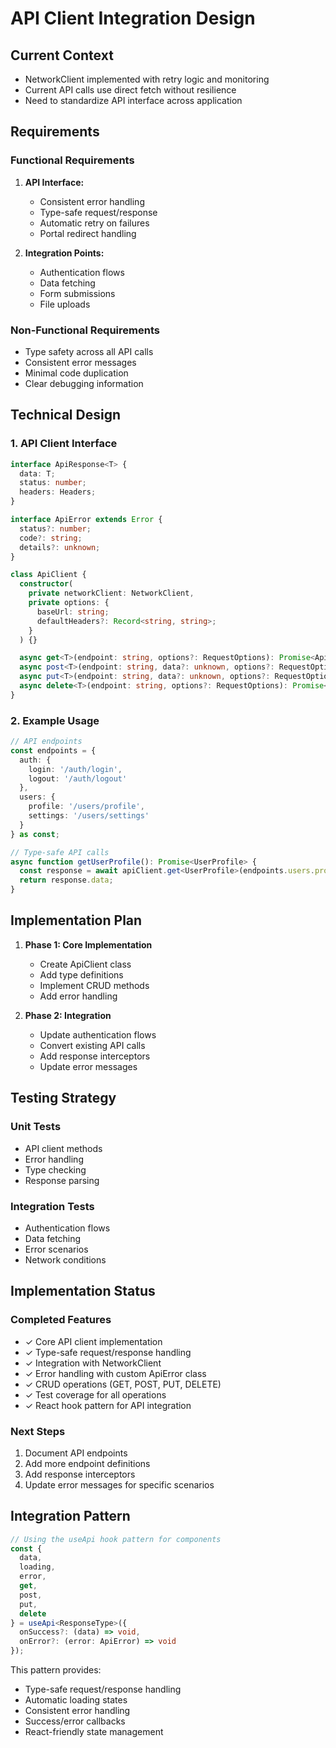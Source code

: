 # API Client Integration Design

## Current Context
- NetworkClient implemented with retry logic and monitoring
- Current API calls use direct fetch without resilience
- Need to standardize API interface across application

## Requirements

### Functional Requirements
1. **API Interface:**
   - Consistent error handling
   - Type-safe request/response
   - Automatic retry on failures
   - Portal redirect handling

2. **Integration Points:**
   - Authentication flows
   - Data fetching
   - Form submissions
   - File uploads

### Non-Functional Requirements
- Type safety across all API calls
- Consistent error messages
- Minimal code duplication
- Clear debugging information

## Technical Design

### 1. API Client Interface
```typescript
interface ApiResponse<T> {
  data: T;
  status: number;
  headers: Headers;
}

interface ApiError extends Error {
  status?: number;
  code?: string;
  details?: unknown;
}

class ApiClient {
  constructor(
    private networkClient: NetworkClient,
    private options: {
      baseUrl: string;
      defaultHeaders?: Record<string, string>;
    }
  ) {}

  async get<T>(endpoint: string, options?: RequestOptions): Promise<ApiResponse<T>>;
  async post<T>(endpoint: string, data?: unknown, options?: RequestOptions): Promise<ApiResponse<T>>;
  async put<T>(endpoint: string, data?: unknown, options?: RequestOptions): Promise<ApiResponse<T>>;
  async delete<T>(endpoint: string, options?: RequestOptions): Promise<ApiResponse<T>>;
}
```

### 2. Example Usage
```typescript
// API endpoints
const endpoints = {
  auth: {
    login: '/auth/login',
    logout: '/auth/logout'
  },
  users: {
    profile: '/users/profile',
    settings: '/users/settings'
  }
} as const;

// Type-safe API calls
async function getUserProfile(): Promise<UserProfile> {
  const response = await apiClient.get<UserProfile>(endpoints.users.profile);
  return response.data;
}
```

## Implementation Plan

1. **Phase 1: Core Implementation**
   - Create ApiClient class
   - Add type definitions
   - Implement CRUD methods
   - Add error handling

2. **Phase 2: Integration**
   - Update authentication flows
   - Convert existing API calls
   - Add response interceptors
   - Update error messages

## Testing Strategy

### Unit Tests
- API client methods
- Error handling
- Type checking
- Response parsing

### Integration Tests
- Authentication flows
- Data fetching
- Error scenarios
- Network conditions 

## Implementation Status

### Completed Features
- ✓ Core API client implementation
- ✓ Type-safe request/response handling
- ✓ Integration with NetworkClient
- ✓ Error handling with custom ApiError class
- ✓ CRUD operations (GET, POST, PUT, DELETE)
- ✓ Test coverage for all operations
- ✓ React hook pattern for API integration

### Next Steps
1. Document API endpoints
2. Add more endpoint definitions
3. Add response interceptors
4. Update error messages for specific scenarios

## Integration Pattern
```typescript
// Using the useApi hook pattern for components
const {
  data,
  loading,
  error,
  get,
  post,
  put,
  delete
} = useApi<ResponseType>({
  onSuccess?: (data) => void,
  onError?: (error: ApiError) => void
});
```

This pattern provides:
- Type-safe request/response handling
- Automatic loading states
- Consistent error handling
- Success/error callbacks
- React-friendly state management 
